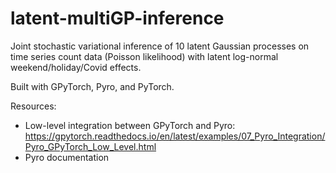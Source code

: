 # latent-multiGP-inference
Joint stochastic variational inference of 10 latent Gaussian processes on time series count data (Poisson likelihood) with latent log-normal weekend/holiday/Covid effects.

Built with GPyTorch, Pyro, and PyTorch.

Resources:
* Low-level integration between GPyTorch and Pyro: https://gpytorch.readthedocs.io/en/latest/examples/07_Pyro_Integration/Pyro_GPyTorch_Low_Level.html
* Pyro documentation
